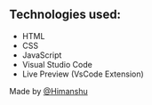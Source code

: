 ## Technologies used:
- HTML
- CSS
- JavaScript
- Visual Studio Code
- Live Preview (VsCode Extension)

Made by [@Himanshu](https://www.linkedin.com/in/himanshu2312/)
